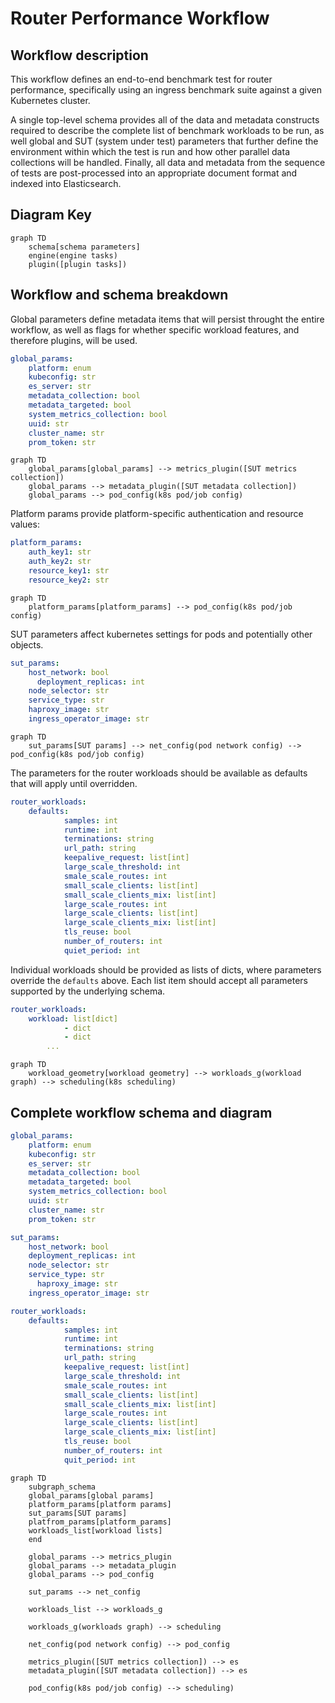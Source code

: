 # Router Performance Workflow

## Workflow description

This workflow defines an end-to-end benchmark test for router performance, specifically using an ingress benchmark suite against a given Kubernetes cluster. 

A single top-level schema provides all of the data and metadata constructs required to describe the complete list of benchmark workloads to be run, as well global and SUT (system under test) parameters
that further define the environment within which the test is run and how other parallel data collections will be handled. Finally, all data and metadata from the sequence
of tests are post-processed into an appropriate document format and indexed into Elasticsearch.

## Diagram Key
```mermaid
graph TD
	schema[schema parameters]
	engine(engine tasks)
	plugin([plugin tasks])
```

## Workflow and schema breakdown

Global parameters define metadata items that will persist throught the entire workflow, as well as flags for whether specific workload features, and therefore plugins, will be used.

```yaml
global_params:
    platform: enum
  	kubeconfig: str
  	es_server: str
  	metadata_collection: bool
  	metadata_targeted: bool
  	system_metrics_collection: bool
  	uuid: str
   	cluster_name: str
  	prom_token: str
```

```mermaid
graph TD
	global_params[global_params] --> metrics_plugin([SUT metrics collection])
	global_params --> metadata_plugin([SUT metadata collection])
	global_params --> pod_config(k8s pod/job config)
```

Platform params provide platform-specific authentication and resource values:

```yaml
platform_params:
  	auth_key1: str
  	auth_key2: str
  	resource_key1: str
  	resource_key2: str
```

```mermaid
graph TD
	platform_params[platform_params] --> pod_config(k8s pod/job config)
```

SUT parameters affect kubernetes settings for pods and potentially other objects.

```yaml
sut_params:
    host_network: bool
	  deployment_replicas: int
  	node_selector: str
    service_type: str
  	haproxy_image: str
  	ingress_operator_image: str
```

```mermaid
graph TD
	sut_params[SUT params] --> net_config(pod network config) --> pod_config(k8s pod/job config)
```

The parameters for the router workloads should be available as defaults that will apply until overridden.

```yaml
router_workloads:
   	defaults:
		    samples: int
    		runtime: int
	    	terminations: string
    		url_path: string
	    	keepalive_request: list[int]
    		large_scale_threshold: int
	    	smale_scale_routes: int
    		small_scale_clients: list[int]
	    	small_scale_clients_mix: list[int]
    		large_scale_routes: int
	    	large_scale_clients: list[int]
    		large_scale_clients_mix: list[int]
	    	tls_reuse: bool
    		number_of_routers: int
	    	quiet_period: int
```

Individual workloads should be provided as lists of dicts, where parameters override the `defaults` above. Each list item should accept all parameters supported by the underlying schema.

```yaml
router_workloads:
  	workload: list[dict]
    		- dict
	    	- dict 
		...
```


```mermaid
graph TD
	workload_geometry[workload geometry] --> workloads_g(workload graph) --> scheduling(k8s scheduling)
```

## Complete workflow schema and diagram

```yaml
global_params:
  	platform: enum
  	kubeconfig: str
  	es_server: str
  	metadata_collection: bool
  	metadata_targeted: bool
  	system_metrics_collection: bool
  	uuid: str
  	cluster_name: str
  	prom_token: str

sut_params:
  	host_network: bool
  	deployment_replicas: int
  	node_selector: str
    service_type: str
	  haproxy_image: str
  	ingress_operator_image: str

router_workloads:
  	defaults:
	    	samples: int
    		runtime: int
	    	terminations: string
    		url_path: string
	    	keepalive_request: list[int]
    		large_scale_threshold: int
	    	smale_scale_routes: int
    		small_scale_clients: list[int]
	    	small_scale_clients_mix: list[int]
    		large_scale_routes: int
	    	large_scale_clients: list[int]
    		large_scale_clients_mix: list[int]
	    	tls_reuse: bool
    		number_of_routers: int
	    	quit_period: int
```

```mermaid
graph TD
	subgraph_schema
	global_params[global params]
	platform_params[platform params]
	sut_params[SUT params]
	platfrom_params[platform_params]
	workloads_list[workload lists]
	end

	global_params --> metrics_plugin
	global_params --> metadata_plugin
	global_params --> pod_config

	sut_params --> net_config

	workloads_list --> workloads_g

	workloads_g(workloads graph) --> scheduling

	net_config(pod network config) --> pod_config

	metrics_plugin([SUT metrics collection]) --> es
	metadata_plugin([SUT metadata collection]) --> es

	pod_config(k8s pod/job config) --> scheduling)
```
	
